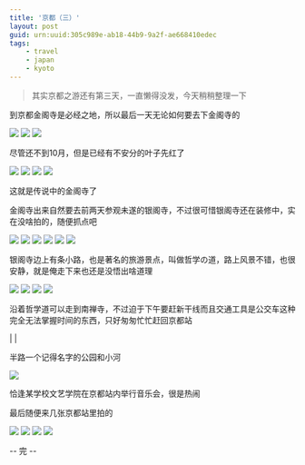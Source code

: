 ```yaml
---
title: '京都（三）'
layout: post
guid: urn:uuid:305c989e-ab18-44b9-9a2f-ae668410edec
tags:
    - travel
    - japan
    - kyoto
---
```


> 其实京都之游还有第三天，一直懒得没发，今天稍稍整理一下

到京都金阁寺是必经之地，所以最后一天无论如何要去下金阁寺的

![](/media/files/2009/10/21/miti-1.jpeg)
![](/media/files/2009/10/21/momiji-1.jpeg)
![](/media/files/2009/10/21/momiji-2.jpeg)

尽管还不到10月，但是已经有不安分的叶子先红了

![](/media/files/2009/10/21/ginkakuji-1.jpeg)
![](/media/files/2009/10/21/ginkakuji-2.jpeg)
![](/media/files/2009/10/21/ginkakuji-3.jpeg)
![](/media/files/2009/10/21/ginkakuji-4.jpeg)

这就是传说中的金阁寺了

金阁寺出来自然要去前两天参观未遂的银阁寺，不过很可惜银阁寺还在装修中，实在没啥拍的，随便抓点吧

![](/media/files/2009/10/21/miti-2.jpeg)
![](/media/files/2009/10/21/miti-3.jpeg)
![](/media/files/2009/10/21/hilltop.jpeg)
![](/media/files/2009/10/21/washer.jpeg)
![](/media/files/2009/10/21/miti-4.jpeg)
![](/media/files/2009/10/21/sansu.jpeg)

银阁寺边上有条小路，也是著名的旅游景点，叫做哲学の道，路上风景不错，也很安静，就是俺走下来也还是没悟出啥道理

![](/media/files/2009/10/21/tetsugakunomiti-1.jpeg)
![](/media/files/2009/10/21/tetsugakunomiti-2.jpeg)
![](/media/files/2009/10/21/momiji-3.jpeg)
![](/media/files/2009/10/21/tetsugakunomiti-3.jpeg)

沿着哲学道可以走到南禅寺，不过迫于下午要赶新干线而且交通工具是公交车这种完全无法掌握时间的东西，只好匆匆忙忙赶回京都站

|[](/media/files/2009/10/21/kouen-1.jpeg)
|[](/media/files/2009/10/21/kouen-2.jpeg)

半路一个记得名字的公园和小河

![](/media/files/2009/10/21/consato.jpeg)

恰逢某学校文艺学院在京都站内举行音乐会，很是热闹

最后随便来几张京都站里拍的

![](/media/files/2009/10/21/kyotoeki-1.jpeg)
![](/media/files/2009/10/21/kyotoeki-2.jpeg)
![](/media/files/2009/10/21/bird.jpeg)
![](/media/files/2009/10/21/kyotoeki-3.jpeg)

-- 完 --
